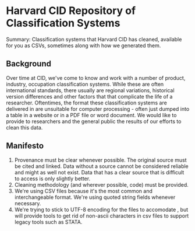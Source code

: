 # Harvard CID Repository of Classification Systems

Summary: Classification systems that Harvard CID has cleaned, available for you as CSVs, sometimes along with how we generated them.

## Background

Over time at CID, we've come to know and work with a number of product, industry, occupation classification systems. While these are often international standards, there usually are regional variations, historical version differences and other factors that that complicate the life of a researcher. Oftentimes, the format these classification systems are delivered in are unsuitable for computer processing - often just dumped into a table in a website or in a PDF file or word document. We would like to provide to researchers and the general public the results of our efforts to clean this data.

## Manifesto

1. Provenance must be clear whenever possible. The original source must be cited and linked. Data without a source cannot be considered reliable and might as well not exist. Data that has a clear source that is difficult to access is only slightly better. 
2. Cleaning methodology (and wherever possible, code) must be provided.
3. We're using CSV files because it's the most common and interchangeable format. We're using quoted string fields whenever necessary.
4. We're trying to stick to UTF-8 encoding for the files to accomodate , but will provide tools to get rid of non-ascii characters in csv files to support legacy tools such as STATA.
